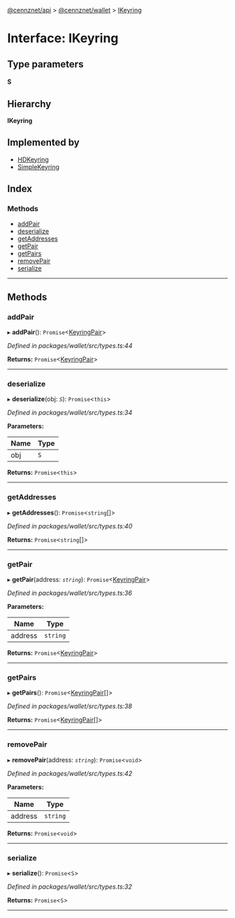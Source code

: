 [@cennznet/api](../README.md) > [@cennznet/wallet](../modules/_cennznet_wallet.md) > [IKeyring](../interfaces/_cennznet_wallet.ikeyring-1.md)

# Interface: IKeyring

## Type parameters
#### S 
## Hierarchy

**IKeyring**

## Implemented by

* [HDKeyring](../classes/_cennznet_wallet.hdkeyring.md)
* [SimpleKeyring](../classes/_cennznet_wallet.simplekeyring.md)

## Index

### Methods

* [addPair](_cennznet_wallet.ikeyring-1.md#addpair)
* [deserialize](_cennznet_wallet.ikeyring-1.md#deserialize)
* [getAddresses](_cennznet_wallet.ikeyring-1.md#getaddresses)
* [getPair](_cennznet_wallet.ikeyring-1.md#getpair)
* [getPairs](_cennznet_wallet.ikeyring-1.md#getpairs)
* [removePair](_cennznet_wallet.ikeyring-1.md#removepair)
* [serialize](_cennznet_wallet.ikeyring-1.md#serialize)

---

## Methods

<a id="addpair"></a>

###  addPair

▸ **addPair**(): `Promise`<[KeyringPair](_cennznet_util.keyringpair.md)>

*Defined in packages/wallet/src/types.ts:44*

**Returns:** `Promise`<[KeyringPair](_cennznet_util.keyringpair.md)>

___
<a id="deserialize"></a>

###  deserialize

▸ **deserialize**(obj: *`S`*): `Promise`<`this`>

*Defined in packages/wallet/src/types.ts:34*

**Parameters:**

| Name | Type |
| ------ | ------ |
| obj | `S` |

**Returns:** `Promise`<`this`>

___
<a id="getaddresses"></a>

###  getAddresses

▸ **getAddresses**(): `Promise`<`string`[]>

*Defined in packages/wallet/src/types.ts:40*

**Returns:** `Promise`<`string`[]>

___
<a id="getpair"></a>

###  getPair

▸ **getPair**(address: *`string`*): `Promise`<[KeyringPair](_cennznet_util.keyringpair.md)>

*Defined in packages/wallet/src/types.ts:36*

**Parameters:**

| Name | Type |
| ------ | ------ |
| address | `string` |

**Returns:** `Promise`<[KeyringPair](_cennznet_util.keyringpair.md)>

___
<a id="getpairs"></a>

###  getPairs

▸ **getPairs**(): `Promise`<[KeyringPair](_cennznet_util.keyringpair.md)[]>

*Defined in packages/wallet/src/types.ts:38*

**Returns:** `Promise`<[KeyringPair](_cennznet_util.keyringpair.md)[]>

___
<a id="removepair"></a>

###  removePair

▸ **removePair**(address: *`string`*): `Promise`<`void`>

*Defined in packages/wallet/src/types.ts:42*

**Parameters:**

| Name | Type |
| ------ | ------ |
| address | `string` |

**Returns:** `Promise`<`void`>

___
<a id="serialize"></a>

###  serialize

▸ **serialize**(): `Promise`<`S`>

*Defined in packages/wallet/src/types.ts:32*

**Returns:** `Promise`<`S`>

___

